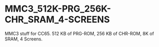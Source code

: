 # MMC3_512K-PRG_256K-CHR_SRAM_4-SCREENS
 MMC3 stuff for CC65. 512 KB of PRG-ROM, 256 KB of CHR-ROM, 8K of SRAM, 4 Screens.
